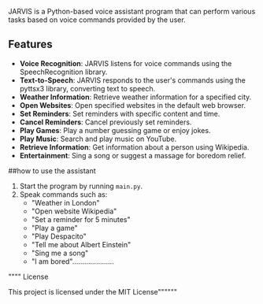 JARVIS is a Python-based voice assistant program that can perform various tasks based on voice commands provided by the user.


## Features

- **Voice Recognition**: JARVIS listens for voice commands using the SpeechRecognition library.
- **Text-to-Speech**: JARVIS responds to the user's commands using the pyttsx3 library, converting text to speech.
- **Weather Information**: Retrieve weather information for a specified city.
- **Open Websites**: Open specified websites in the default web browser.
- **Set Reminders**: Set reminders with specific content and time.
- **Cancel Reminders**: Cancel previously set reminders.
- **Play Games**: Play a number guessing game or enjoy jokes.
- **Play Music**: Search and play music on YouTube.
- **Retrieve Information**: Get information about a person using Wikipedia.
- **Entertainment**: Sing a song or suggest a massage for boredom relief.


##how to use the assistant


1. Start the program by running `main.py`.
2. Speak commands such as:
   - "Weather in London"
   - "Open website Wikipedia"
   - "Set a reminder for 5 minutes"
   - "Play a game"
   - "Play Despacito"
   - "Tell me about Albert Einstein"
   - "Sing me a song"
   - "I am bored".....................


"""" License

This project is licensed under the MIT License""""""
